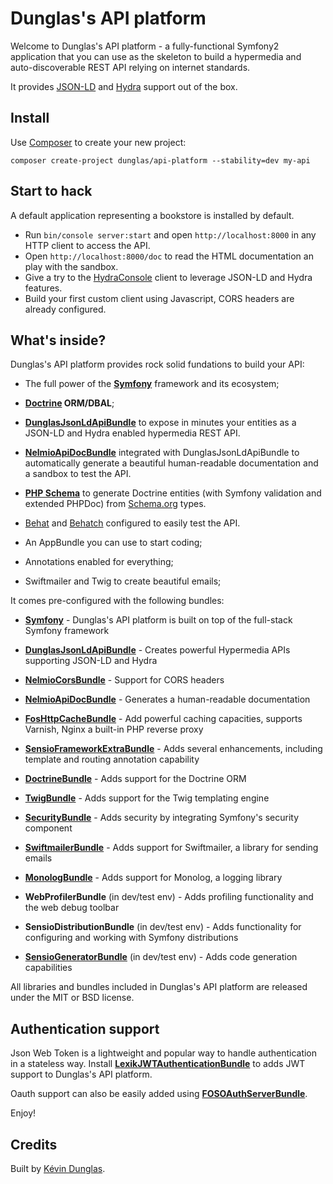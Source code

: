 Dunglas's API platform
======================

Welcome to Dunglas's API platform - a fully-functional Symfony2
application that you can use as the skeleton to build a hypermedia
and auto-discoverable REST API relying on internet standards.

It provides [JSON-LD][1] and [Hydra][2] support out of the box.

Install
-------

Use [Composer][3] to create your new project:

    composer create-project dunglas/api-platform --stability=dev my-api

Start to hack
-------------

A default application representing a bookstore is installed by default.

* Run `bin/console server:start` and open `http://localhost:8000` in any
  HTTP client to access the API.
* Open `http://localhost:8000/doc` to read the HTML documentation an play
  with the sandbox.
* Give a try to the [HydraConsole][4] client to leverage JSON-LD and Hydra
  features.
* Build your first custom client using Javascript, CORS headers are already
  configured. 

What's inside?
--------------

Dunglas's API platform provides rock solid fundations to build your API:

  * The full power of the [**Symfony**][5] framework and its ecosystem;

  * **[Doctrine][6] ORM/DBAL**;


  * [**DunglasJsonLdApiBundle**][9] to expose in minutes your entities as
    a JSON-LD and Hydra enabled hypermedia REST API.
    
  * [**NelmioApiDocBundle**][24] integrated with DunglasJsonLdApiBundle to
    automatically generate a beautiful human-readable documentation and a
    sandbox to test the API.

  * [**PHP Schema**][7] to generate Doctrine entities (with Symfony
    validation and extended PHPDoc) from [Schema.org][8] types.

  * [Behat][10] and [Behatch][11] configured to easily test the API.

  * An AppBundle you can use to start coding;

  * Annotations enabled for everything;

  * Swiftmailer and Twig to create beautiful emails;

It comes pre-configured with the following bundles:

  * [**Symfony**][5] - Dunglas's API platform is built on top of the
    full-stack Symfony framework

  * [**DunglasJsonLdApiBundle**][9] - Creates powerful Hypermedia APIs
    supporting JSON-LD and Hydra

  * [**NelmioCorsBundle**][12] - Support for CORS headers
  
  * [**NelmioApiDocBundle**][24] - Generates a human-readable documentation

  * [**FosHttpCacheBundle**][13] - Add powerful caching capacities, supports
    Varnish, Nginx a built-in PHP reverse proxy

  * [**SensioFrameworkExtraBundle**][14] - Adds several enhancements, including
    template and routing annotation capability

  * [**DoctrineBundle**][15] - Adds support for the Doctrine ORM

  * [**TwigBundle**][16] - Adds support for the Twig templating engine

  * [**SecurityBundle**][17] - Adds security by integrating Symfony's security
    component

  * [**SwiftmailerBundle**][18] - Adds support for Swiftmailer, a library for
    sending emails

  * [**MonologBundle**][19] - Adds support for Monolog, a logging library

  * **WebProfilerBundle** (in dev/test env) - Adds profiling functionality and
    the web debug toolbar

  * **SensioDistributionBundle** (in dev/test env) - Adds functionality for
    configuring and working with Symfony distributions

  * [**SensioGeneratorBundle**][20] (in dev/test env) - Adds code generation
    capabilities

All libraries and bundles included in Dunglas's API platform are
released under the MIT or BSD license.


Authentication support
----------------------

Json Web Token is a lightweight and popular way to handle authentication in a
stateless way. Install [**LexikJWTAuthenticationBundle**][21] to adds JWT support
to Dunglas's API platform.

Oauth support can also be easily added using [**FOSOAuthServerBundle**][22].

Enjoy!

Credits
-------

Built by [Kévin Dunglas][23].

[1]:  http://json-ld.org
[2]:  http://hydra-cg.com
[3]:  http://getcomposer.org
[4]:  http://www.markus-lanthaler.com/hydra/
[5]:  http://symfony.com
[6]:  http://doctrine-project.org
[7]:  http://php-schema.dunglas.com
[8]:  http://schema.org
[9]:  https://github.com/dunglas/DunglasJsonLdApiBundle
[10]: http://behat.readthedocs.org
[11]: https://github.com/Behatch/contexts
[12]: https://github.com/nelmio/NelmioCorsBundle
[13]: http://foshttpcachebundle.readthedocs.org
[14]: http://symfony.com/doc/current/bundles/SensioFrameworkExtraBundle/index.html
[15]: http://symfony.com/doc/current/book/doctrine.html
[16]: http://symfony.com/doc/current/book/templating.html
[17]: http://symfony.com/doc/current/book/security.html
[18]: http://symfony.com/doc/current/cookbook/email.html
[19]: http://symfony.com/doc/current/cookbook/logging/monolog.html
[20]: http://symfony.com/doc/current/bundles/SensioGeneratorBundle/index.html
[21]: https://github.com/lexik/LexikJWTAuthenticationBundle
[22]: https://github.com/FriendsOfSymfony/FOSOAuthServerBundle
[23]: http://dunglas.fr
[24]: https://github.com/nelmio/NelmioApiDocBundle
